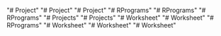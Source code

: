 "# Project" 
"# Project" 
"# Project" 
"# RPrograms" 
"# RPrograms" 
"# RPrograms" 
"# Projects" 
"# Projects" 
"# Worksheet" 
"# Worksheet" 
"# RPrograms" 
"# Worksheet" 
"# Worksheet" 
"# Worksheet" 
